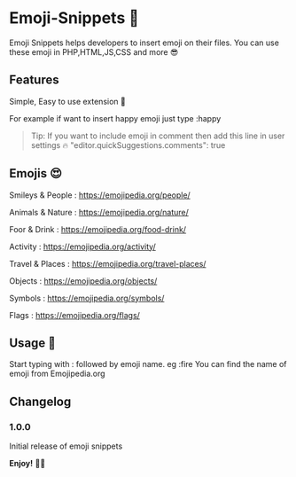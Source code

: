# Emoji-Snippets 🥰

Emoji Snippets helps developers to insert emoji on their files. You can use these emoji in PHP,HTML,JS,CSS and more 😎

## Features 

Simple, Easy to use extension 🚀

For example if want to insert happy emoji just type :happy

> Tip: If you want to include emoji in comment then add this line in user settings 🔥 "editor.quickSuggestions.comments": true

## Emojis 😍

Smileys & People : https://emojipedia.org/people/

Animals & Nature : https://emojipedia.org/nature/

Foor & Drink     : https://emojipedia.org/food-drink/

Activity         : https://emojipedia.org/activity/

Travel & Places  : https://emojipedia.org/travel-places/

Objects          : https://emojipedia.org/objects/

Symbols          : https://emojipedia.org/symbols/

Flags            : https://emojipedia.org/flags/

## Usage 📝

Start typing with : followed by emoji name. eg :fire 
You can find the name of emoji from Emojipedia.org 

## Changelog

### 1.0.0

Initial release of emoji snippets

**Enjoy!** 🎉🎊
